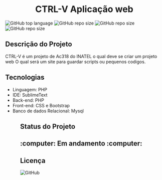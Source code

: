 <h1 align = "center">CTRL-V Aplicação web </h1>

![GitHub top language](https//img.shields.io/github/languages/top/felippeGEC/CTRL-V)
<img alt="GitHub repo size" src="https//img.shields.io/github/repo-size/felippeGEC/CTRL-V">
<img alt="GitHub repo size" src="https//img.shields.io/github/contributors/felippeGEC/CTRL-V">
<img alt="GitHub repo size" src="https//img.shields.io/github/last-comit/felippeGEC/CTRL-V">


<h2>Descrição do Projeto</h2>

<p>CTRL-V é um projeto de Ac318 do INATEL o qual deve se criar um projeto web
  O qual será um site para guardar scripts ou pequenos codigos.<p>
<h2>Tecnologias</h2>
<ul>
  <li>Linguagem: PHP</li>
  <li>IDE: SublimeText</li>
  <li>Back-end: PHP</li>
  <li>Front-end: CSS e Bootstrap</li>
  <li>Banco de dados Relacional: Mysql</li>
<ul>
<h2>Status do Projeto<h2>
:computer: Em andamento :computer:

<h2>Licença</h2>
<img alt="GitHub" src="https://img.shields.io/github/license/felippeGEC/CTRL-V">
